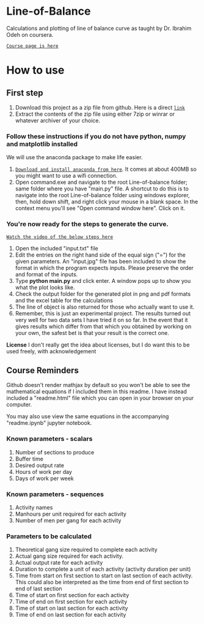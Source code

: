 # Line-of-Balance
Calculations and plotting of line of balance curve as taught by Dr. Ibrahim Odeh on coursera.

[`Course page is here`](https://www.coursera.org/learn/construction-scheduling/home/welcome)

# How to use

## First step
1. Download this project as a zip file from github. Here is a direct [`link`](https://github.com/Parousiaic/Line-of-Balance/archive/master.zip)
2. Extract the contents of the zip file using either 7zip or winrar or whatever archiver of your choice.

### Follow these instructions if you do not have python, numpy and matplotlib installed
We will use the anaconda package to make life easier.
1. [`Download and install anaconda from here`](https://www.continuum.io/downloads). It comes at about 400MB so you might want to use a wifi connection.
2. Open command.exe and navigate to the root Line-of-balance folder; same folder where you have "main.py" file. A shortcut to do this is to navigate into the root Line-of-balance folder using windows explorer, then, hold down shift, and right click your mouse in a blank space. In the context menu you'll see "Open command window here". Click on it.

### You're now ready for the steps to generate the curve.
[`Watch the video of the below steps here`](https://www.youtube.com/watch?v=wNPupUVxNUo&feature=youtu.be)
1. Open the included "input.txt" file
2. Edit the entries on the right hand side of the equal sign ("=") for the given parameters. An "input.jpg" file has been included to show the format in which the program expects inputs. Please preserve the order and format of the inputs.
3. Type **python main.py** and click enter. A window pops up to show you what the plot looks like.
4. Check the output folder for the generated plot in png and pdf formats and the excel table for the calculations
5. The line of object is also returned for those who actually want to use it.
6. Remember, this is just an experimental project. The results turned out very well for two data sets I have tried it on so far. In the event that it gives results which differ from that which you obtained by working on your own, the safest bet is that your result is the correct one.


**License**
I don't really get the idea about licenses, but I do want this to be used freely, with acknowledgement

## Course Reminders

Github doesn't render mathjax by default so you won't be able to see the mathematical equations if I included them in this readme. I have instead included a "readme.html" file which you can open in your browser on your computer.

You may also use view the same equations in the accompanying "readme.ipynb" jupyter notebook.

### Known parameters - scalars

1. Number of sections to produce
2. Buffer time
3. Desired output rate
4. Hours of work per day
5. Days of work per week

### Known parameters - sequences
1. Activity names
2. Manhours per unit required for each activity
3. Number of men per gang for each activity

### Parameters to be calculated

1. Theoretical gang size required to complete each activity
2. Actual gang size required for each activity.
3. Actual output rate for each activity
4. Duration to complete a unit of each activity (activity duration per unit)
5. Time from start on first section to start on last section of each activity. This could also be interpreted as the time from end of first section to end of last section
6. Time of start on first section for each activity
7. Time of end on first section for each activity
8. Time of start on last section for each activity
9. Time of end on last section for each activity
